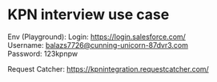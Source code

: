 # KPN interview use case

Env (Playground):
Login: https://login.salesforce.com/  
Username: balazs7726@cunning-unicorn-87dvr3.com  
Password: 123kpnpw

Request Catcher: https://kpnintegration.requestcatcher.com/

